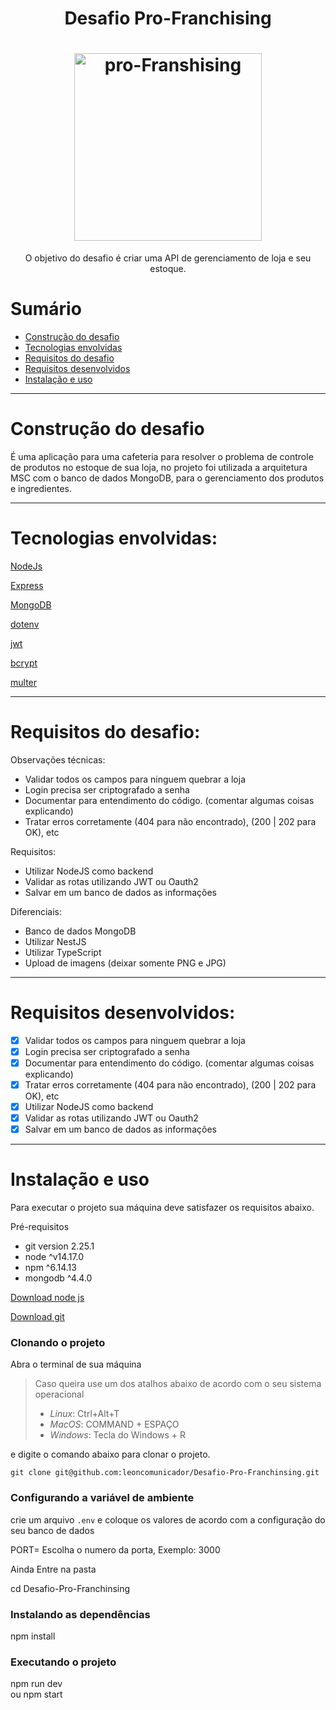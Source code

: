 <h1 align="center">Desafio Pro-Franchising</h1>

<h1 align="center">  
<a href="https://imgbb.com/"><img src="https://i.ibb.co/MBCtPcf/pro-Franshising.png" alt="pro-Franshising" border="0" width="300px"></a></h1>

<p align="center">O objetivo do desafio é criar uma API de gerenciamento de loja e seu estoque.</p>



# Sumário

- [Construção do desafio](#construção-do-desafio)
- [Tecnologias envolvidas](#tecnologias-envolvidas)
- [Requisitos do desafio](#requisitos-do-desafio)
- [Requisitos desenvolvidos](#requisitos-desenvolvidos)
- [Instalação e uso](#instalação-e-uso)

---

# Construção do desafio

É uma aplicação para uma cafeteria para resolver o problema de controle de produtos no estoque de sua loja, no projeto foi utilizada a arquitetura MSC com o banco de dados MongoDB, para o gerenciamento dos produtos e ingredientes.

---

# Tecnologias envolvidas:
[NodeJs](https://nodejs.org/pt-br/docs/)

[Express](https://expressjs.com/pt-br/)

[MongoDB](https://mongodb.com/)

[dotenv](https://www.npmjs.com/package/dotenv)

[jwt](https://www.npmjs.com/package/jsonwebtoken)

[bcrypt](https://www.npmjs.com/package/bcrypt)

[multer](https://www.npmjs.com/package/multer)


---

# Requisitos do desafio:

Observações técnicas:
- Validar todos os campos para ninguem quebrar a loja
- Login precisa ser criptografado a senha
- Documentar para entendimento do código. (comentar algumas coisas explicando)
- Tratar erros corretamente (404 para não encontrado), (200 | 202 para OK), etc

Requisitos:
- Utilizar NodeJS como backend
- Validar as rotas utilizando JWT ou Oauth2
- Salvar em um banco de dados as informações

Diferenciais:
- Banco de dados MongoDB
- Utilizar NestJS
- Utilizar TypeScript
- Upload de imagens (deixar somente PNG e JPG)
---

# Requisitos desenvolvidos:

- [x] Validar todos os campos para ninguem quebrar a loja
- [x] Login precisa ser criptografado a senha
- [x] Documentar para entendimento do código. (comentar algumas coisas explicando)
- [x] Tratar erros corretamente (404 para não encontrado), (200 | 202 para OK), etc
- [x] Utilizar NodeJS como backend
- [x] Validar as rotas utilizando JWT ou Oauth2
- [x] Salvar em um banco de dados as informações

---

# Instalação e uso

Para executar o projeto sua máquina deve satisfazer os requisitos abaixo.  
  
Pré-requisitos  
  
 - git version 2.25.1  
 - node ^v14.17.0  
 - npm ^6.14.13  
 - mongodb ^4.4.0
  
  
  
[Download node js](https://nodejs.org/en/)  
  
[Download git](https://git-scm.com/book/en/v2/Getting-Started-Installing-Git)  
  
### Clonando o projeto  
  
Abra o terminal de sua máquina

> Caso queira use um dos atalhos abaixo de acordo com o seu sistema
> operacional
>  - *Linux*: Ctrl+Alt+T
>  - *MacOS*: COMMAND + ESPAÇO
>  - *Windows*: Tecla do Windows + R

e digite o comando abaixo para clonar o projeto.  
  
  
`git clone git@github.com:leoncomunicador/Desafio-Pro-Franchinsing.git`
   
  
  
### Configurando a variável de ambiente

crie um arquivo `.env` e coloque os valores de acordo com a configuração do seu banco de dados
  
  
PORT= Escolha o numero da porta, Exemplo: 3000


Ainda Entre na pasta  
  
  
cd Desafio-Pro-Franchinsing
  
  
  
### Instalando as dependências  
  
  
npm install  
  
  


### Executando o projeto  
  
npm run dev  
ou
npm start  


